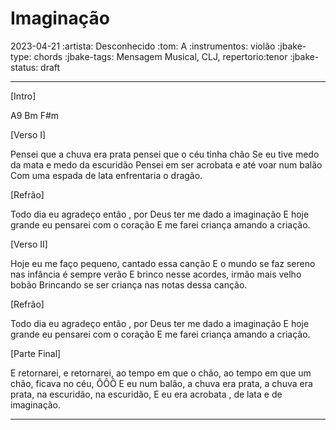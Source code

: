 # Imaginação
2023-04-21
:artista: Desconhecido
:tom: A
:instrumentos: violão
:jbake-type: chords
:jbake-tags: Mensagem Musical, CLJ, repertorio:tenor
:jbake-status: draft

----
[Intro]

A9  Bm  F#m

[Verso I]

Pensei que a chuva era prata pensei que o céu tinha chão
Se eu tive medo da mata e medo da escuridão
Pensei em ser acrobata e até voar num balão
Com uma espada de lata enfrentaria o dragão.

[Refrão]

Todo dia eu agradeço então , por Deus ter me dado a imaginação
E hoje grande eu pensarei com o coração
E me farei criança amando a criação.

[Verso II]

Hoje eu me faço pequeno, cantado essa canção
E o mundo se faz sereno nas infância é sempre verão
E brinco nesse acordes, irmão mais velho bobão
Brincando se ser criança nas notas dessa canção.

[Refrão]

Todo dia eu agradeço então , por Deus ter me dado a imaginação
E hoje grande eu pensarei com o coração
E me farei criança amando a criação.

[Parte Final]

E retornarei, e retornarei, ao tempo em que o chão,
ao tempo em que um chão, ficava no céu, ÔÔÔ
E eu num balão, a chuva era prata, a chuva era prata, na escuridão, na escuridão,
E eu era acrobata , de lata e de imaginação.

----
